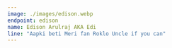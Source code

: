 ```yaml
---
image: ./images/edison.webp
endpoint: edison
name: Edison Arulraj AKA Edi
line: "Aapki beti Meri fan Roklo Uncle if you can"
---
```

